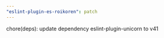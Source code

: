 ```yaml
---
"eslint-plugin-es-roikoren": patch
---
```


chore(deps): update dependency eslint-plugin-unicorn to v41
